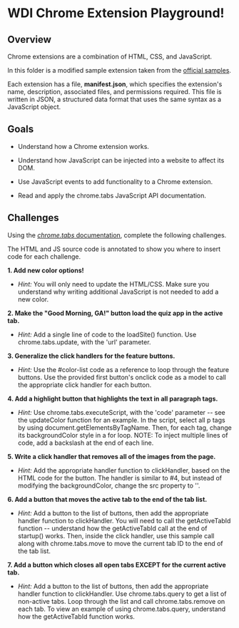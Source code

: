 WDI Chrome Extension Playground!
======

## Overview

Chrome extensions are a combination of HTML, CSS, and JavaScript.

In this folder is a modified sample extension taken from the [official samples](https://developer.chrome.com/extensions/samples).

Each extension has a file, **manifest.json**, which specifies the extension's name, description, associated files, and permissions required. This file is written in JSON, a structured data format that uses the same syntax as a JavaScript object.


## Goals

- Understand how a Chrome extension works.

- Understand how JavaScript can be injected into a website to affect its DOM.

- Use JavaScript events to add functionality to a Chrome extension.

- Read and apply the chrome.tabs JavaScript API documentation.


## Challenges

Using the [*chrome.tabs* documentation](https://developer.chrome.com/extensions/tabs), complete the following challenges.

The HTML and JS source code is annotated to show you where to insert code for each challenge.


**1. Add new color options!**

- *Hint:* You will only need to update the HTML/CSS. Make sure you understand why writing additional JavaScript is not needed to add a new color.

**2. Make the "Good Morning, GA!" button load the quiz app in the active tab.**

- *Hint:* Add a single line of code to the loadSite() function. Use chrome.tabs.update, with the 'url' parameter.

**3. Generalize the click handlers for the feature buttons.**

- *Hint:* Use the #color-list code as a reference to loop through the feature buttons. Use the provided first button's onclick code as a model to call the appropriate click handler for each button.

**4. Add a highlight button that highlights the text in all paragraph tags.**

- *Hint:* Use chrome.tabs.executeScript, with the 'code' parameter -- see the updateColor function for an example. In the script, select all p tags by using document.getElementsByTagName. Then, for each tag, change its backgroundColor style in a for loop. NOTE: To inject multiple lines of code, add a backslash at the end of each line.

**5. Write a click handler that removes all of the images from the page.**

- *Hint:* Add the appropriate handler function to clickHandler, based on the HTML code for the button. The handler is similar to #4, but instead of modifying the backgroundColor, change the src property to ''.

**6. Add a button that moves the active tab to the end of the tab list.**

- *Hint:* Add a button to the list of buttons, then add the appropriate handler function to clickHandler. You will need to call the getActiveTabId function -- understand how the getActiveTabId call at the end of startup() works. Then, inside the click handler, use this sample call along with chrome.tabs.move to move the current tab ID to the end of the tab list.

**7. Add a button which closes all open tabs EXCEPT for the current active tab.**

- *Hint:* Add a button to the list of buttons, then add the appropriate handler function to clickHandler. Use chrome.tabs.query to get a list of non-active tabs. Loop through the list and call chrome.tabs.remove on each tab. To view an example of using chrome.tabs.query, understand how the getActiveTabId function works.
